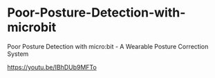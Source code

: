 # Poor-Posture-Detection-with-microbit
Poor Posture Detection with micro:bit - A Wearable Posture Correction System

https://youtu.be/IBhDUb9MFTo